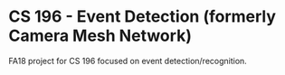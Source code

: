 # CS 196 - Event Detection (formerly Camera Mesh Network)
FA18 project for CS 196 focused on event detection/recognition.
